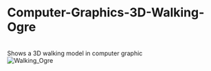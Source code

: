 # Computer-Graphics-3D-Walking-Ogre
<br />Shows a 3D walking model in computer graphic
<br />![Walking_Ogre](https://user-images.githubusercontent.com/95834784/187071823-91ca49ab-457a-4ea6-a122-a6658cb737ce.png)
